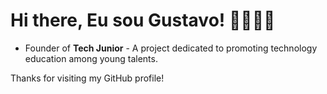 # Hi there, Eu sou Gustavo! 🧑‍💻🇧🇷






- Founder of **Tech Junior** - A project dedicated to promoting technology education among young talents.




Thanks for visiting my GitHub profile! 
